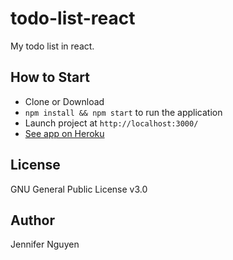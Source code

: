 # todo-list-react
My todo list in react.

## How to Start
- Clone or Download
- `npm install && npm start` to run the application
- Launch project at `http://localhost:3000/`
- [See app on Heroku](https://my-daily-todo.herokuapp.com/)

## License
GNU General Public License v3.0

## Author
Jennifer Nguyen